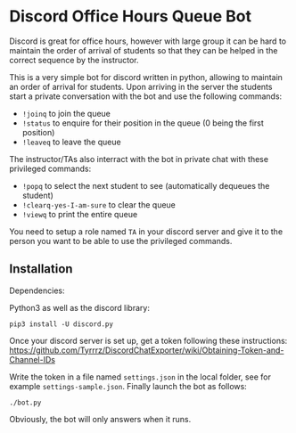 # Discord Office Hours Queue Bot

Discord is great for office hours, however with large group it can be hard to
maintain the order of arrival of students so that they can be helped in the
correct sequence by the instructor.

This is a very simple bot for discord written in python, allowing to maintain
an order of arrival for students. Upon arriving in the server the students start
a private conversation with the bot and use the following commands:

- `!joinq` to join the queue
- `!status` to enquire for their position in the queue (0 being the first
  position)
- `!leaveq` to leave the queue

The instructor/TAs also interract with the bot in private chat with these
privileged commands:

- `!popq` to select the next student to see (automatically dequeues the
  student)
- `!clearq-yes-I-am-sure` to clear the queue
- `!viewq` to print the entire queue

You need to setup a role named `TA` in your discord server and give it to the
person you want to be able to use the privileged commands.

## Installation

Dependencies:

Python3 as well as the discord library:
```shell
pip3 install -U discord.py
```

Once your discord server is set up, get a token following these instructions:
https://github.com/Tyrrrz/DiscordChatExporter/wiki/Obtaining-Token-and-Channel-IDs

Write the token in a file named `settings.json` in the local folder, see for
example `settings-sample.json`. Finally launch the bot as follows:

```shell
./bot.py
```

Obviously, the bot will only answers when it runs.


